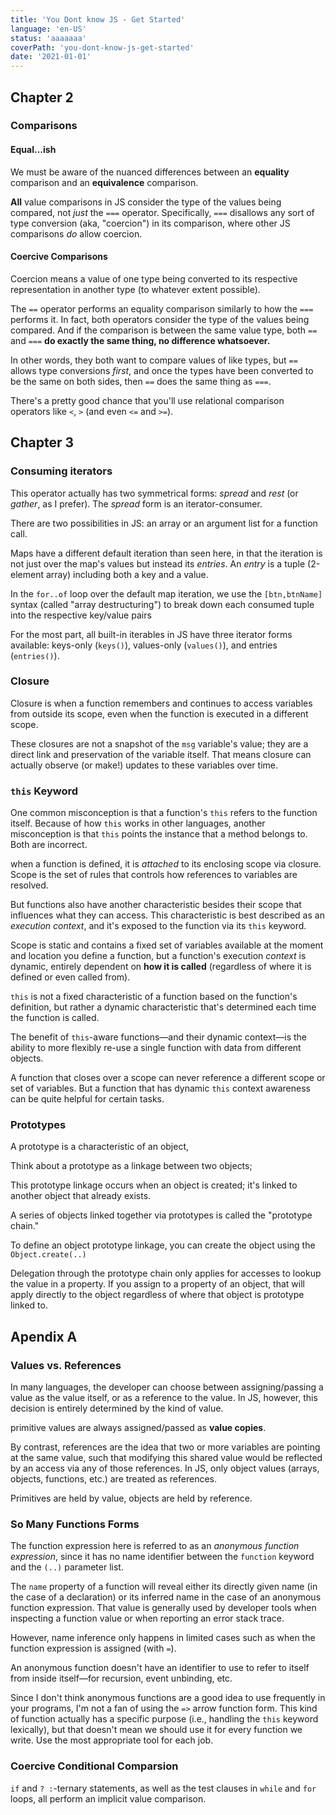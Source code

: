 ```yaml
---
title: 'You Dont know JS - Get Started'
language: 'en-US'
status: 'aaaaaaa'
coverPath: 'you-dont-know-js-get-started'
date: '2021-01-01'
---
```


## Chapter 2

### Comparisons

#### Equal...ish

We must be aware of the nuanced differences between an **equality** comparison and an **equivalence** comparison.

**All** value comparisons in JS consider the type of the values being compared, not *just* the `===` operator. Specifically, `===` disallows any sort of type conversion (aka, "coercion") in its comparison, where other JS comparisons *do* allow coercion.

#### Coercive Comparisons

Coercion means a value of one type being converted to its respective representation in another type (to whatever extent possible).

The `==` operator performs an equality comparison similarly to how the `===` performs it. In fact, both operators consider the type of the values being compared. And if the comparison is between the same value type, both `==` and `===` **do exactly the same thing, no difference whatsoever.**

In other words, they both want to compare values of like types, but `==` allows type conversions *first*, and once the types have been converted to be the same on both sides, then `==` does the same thing as `===`.

There's a pretty good chance that you'll use relational comparison operators like `<`, `>` (and even `<=` and `>=`).

## Chapter 3

### Consuming iterators

This operator actually has two symmetrical forms: *spread* and *rest* (or *gather*, as I prefer). The *spread* form is an iterator-consumer.

There are two possibilities in JS: an array or an argument list for a function call.

Maps have a different default iteration than seen here, in that the iteration is not just over the map's values but instead its *entries*. An *entry* is a tuple (2-element array) including both a key and a value.

In the `for..of` loop over the default map iteration, we use the `[btn,btnName]` syntax (called "array destructuring") to break down each consumed tuple into the respective key/value pairs 

For the most part, all built-in iterables in JS have three iterator forms available: keys-only (`keys()`), values-only (`values()`), and entries (`entries()`).

### Closure

Closure is when a function remembers and continues to access variables from outside its scope, even when the function is executed in a different scope.

These closures are not a snapshot of the `msg` variable's value; they are a direct link and preservation of the variable itself. That means closure can actually observe (or make!) updates to these variables over time.

### `this` Keyword

One common misconception is that a function's `this` refers to the function itself. Because of how `this` works in other languages, another misconception is that `this` points the instance that a method belongs to. Both are incorrect.

when a function is defined, it is *attached* to its enclosing scope via closure. Scope is the set of rules that controls how references to variables are resolved.

But functions also have another characteristic besides their scope that influences what they can access. This characteristic is best described as an *execution context*, and it's exposed to the function via its `this` keyword.

Scope is static and contains a fixed set of variables available at the moment and location you define a function, but a function's execution *context* is dynamic, entirely dependent on **how it is called** (regardless of where it is defined or even called from).

`this` is not a fixed characteristic of a function based on the function's definition, but rather a dynamic characteristic that's determined each time the function is called.

The benefit of `this`-aware functions—and their dynamic context—is the ability to more flexibly re-use a single function with data from different objects.

A function that closes over a scope can never reference a different scope or set of variables. But a function that has dynamic `this` context awareness can be quite helpful for certain tasks.

### Prototypes

A prototype is a characteristic of an object,

Think about a prototype as a linkage between two objects;

This prototype linkage occurs when an object is created; it's linked to another object that already exists.

A series of objects linked together via prototypes is called the "prototype chain."

To define an object prototype linkage, you can create the object using the `Object.create(..)`

Delegation through the prototype chain only applies for accesses to lookup the value in a property. If you assign to a property of an object, that will apply directly to the object regardless of where that object is prototype linked to.

## Apendix A

### Values vs. References

In many languages, the developer can choose between assigning/passing a value as the value itself, or as a reference to the value. In JS, however, this decision is entirely determined by the kind of value. 

primitive values are always assigned/passed as **value copies**.

By contrast, references are the idea that two or more variables are pointing at the same value, such that modifying this shared value would be reflected by an access via any of those references. In JS, only object values (arrays, objects, functions, etc.) are treated as references.

 Primitives are held by value, objects are held by reference. 

### So Many Functions Forms

The function expression here is referred to as an *anonymous function expression*, since it has no name identifier between the `function` keyword and the `(..)` parameter list.

The `name` property of a function will reveal either its directly given name (in the case of a declaration) or its inferred name in the case of an anonymous function expression. That value is generally used by developer tools when inspecting a function value or when reporting an error stack trace.

However, name inference only happens in limited cases such as when the function expression is assigned (with `=`).

An anonymous function doesn't have an identifier to use to refer to itself from inside itself—for recursion, event unbinding, etc.

Since I don't think anonymous functions are a good idea to use frequently in your programs, I'm not a fan of using the `=>` arrow function form. This kind of function actually has a specific purpose (i.e., handling the `this` keyword lexically), but that doesn't mean we should use it for every function we write. Use the most appropriate tool for each job.

### Coercive Conditional Comparsion

`if` and `? :`-ternary statements, as well as the test clauses in `while` and `for` loops, all perform an implicit value comparison.




